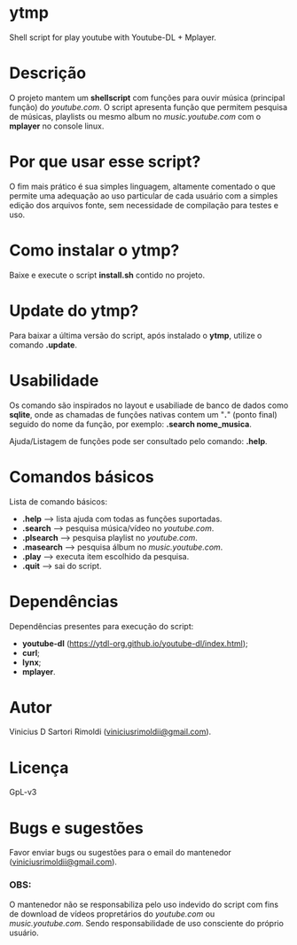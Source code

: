# ytmp
Shell script for play youtube with Youtube-DL + Mplayer.


# Descrição
O projeto mantem um __shellscript__ com funções para ouvir música (principal função) do _youtube.com_. O script apresenta função que permitem pesquisa de músicas, playlists ou mesmo album no _music.youtube.com_ com o __mplayer__ no console linux.


# Por que usar esse script?
O fim mais prático é sua simples linguagem, altamente comentado o que permite uma adequação ao uso particular de cada usuário com a simples edição dos arquivos fonte, sem necessidade de compilação para testes e uso.


# Como instalar o __ytmp__?
Baixe e execute o script __install.sh__ contido no projeto.


# Update do __ytmp__?
Para baixar a última versão do script, após instalado o __ytmp__, utilize o comando __.update__.


# Usabilidade
Os comando são inspirados no layout e usabiliade de banco de dados como __sqlite__, onde as chamadas de funções nativas contem um "__.__" (ponto final) seguido do nome da função, por exemplo: __.search nome_musica__.

Ajuda/Listagem de funções pode ser consultado pelo comando: __.help__.


# Comandos básicos
Lista de comando básicos:
- __.help__ --> lista ajuda com todas as funções suportadas.
- __.search__ --> pesquisa música/vídeo no _youtube.com_.
- __.plsearch__ --> pesquisa playlist no _youtube.com_.
- __.masearch__ --> pesquisa álbum no _music.youtube.com_.
- __.play__ --> executa item escolhido da pesquisa.
- __.quit__ --> sai do script.


# Dependências
Dependências presentes para execução do script:
- __youtube-dl__ (<https://ytdl-org.github.io/youtube-dl/index.html>);
- __curl__;
- __lynx__;
- __mplayer__.


# Autor
Vinicius D Sartori Rimoldi (<viniciusrimoldii@gmail.com>).

# Licença
GpL-v3


# Bugs e sugestões
Favor enviar bugs ou sugestões para o email do mantenedor (<viniciusrimoldii@gmail.com>).


### OBS:
O mantenedor não se responsabiliza pelo uso indevido do script com fins de download de vídeos propretários do _youtube.com_ ou _music.youtube.com_. Sendo responsabilidade de uso consciente do próprio usuário.
